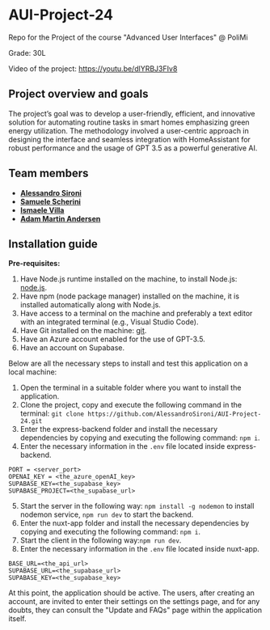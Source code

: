 # AUI-Project-24

Repo for the Project of the course "Advanced User Interfaces" @ PoliMi

Grade: 30L

Video of the project: https://youtu.be/dlYRBJ3FIv8

<!-- https://github.com/AlessandroSironi/AUI-Project-24/assets/100214750/37274377-ed4b-4759-b882-74b382cba09d -->


## Project overview and goals

The project’s goal was to develop a user-friendly, efficient, and innovative solution for automating routine tasks in smart homes emphasizing green energy utilization. The methodology involved a user-centric approach in designing the interface and seamless integration with HomeAssistant for robust performance and the usage of GPT 3.5 as a powerful generative AI.

## Team members

-   [**Alessandro Sironi**](https://github.com/AlessandroSironi)
-   [**Samuele Scherini**](https://github.com/ScheriniSamuele)
-   [**Ismaele Villa**](https://github.com/ismaelevilla15)
-   [**Adam Martin Andersen**](https://github.com/adaan1)

## Installation guide

**Pre-requisites:**

1. Have Node.js runtime installed on the machine, to install Node.js: [node.js](https://nodejs.org/).
2. Have npm (node package manager) installed on the machine, it is installed automatically along with Node.js.
3. Have access to a terminal on the machine and preferably a text editor with an integrated terminal (e.g., Visual Studio Code).
4. Have Git installed on the machine: [git](https://git-scm.com/).
5. Have an Azure account enabled for the use of GPT-3.5.
6. Have an account on Supabase.

Below are all the necessary steps to install and test this application on a local machine:

1. Open the terminal in a suitable folder where you want to install the application.
2. Clone the project, copy and execute the following command in the terminal: `git clone https://github.com/AlessandroSironi/AUI-Project-24.git`
3. Enter the express-backend folder and install the necessary dependencies by copying and executing the following command:
   `npm i`.
4. Enter the necessary information in the `.env` file located inside express-backend.

```
PORT = <server_port>
OPENAI_KEY = <the_azure_openAI_key>
SUPABASE_KEY=<the_supabase_key>
SUPABASE_PROJECT=<the_supabase_url>
```

5. Start the server in the following way:
   `npm install -g nodemon` to install nodemon service,
   `npm run dev` to start the backend.
6. Enter the nuxt-app folder and install the necessary dependencies by copying and executing the following command: `npm i`.
7. Start the client in the following way:`npm run dev`.
8. Enter the necessary information in the `.env` file located inside nuxt-app.

```
BASE_URL=<the_api_url>
SUPABASE_URL=<the_supabase_url>
SUPABASE_KEY=<the_supabase_key>
```

At this point, the application should be active. The users, after creating an account, are invited to enter their settings on the settings page, and for any doubts, they can consult the "Update and FAQs" page within the application itself.
